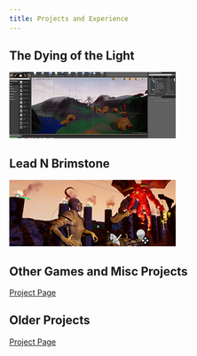 ```yaml
---
title: Projects and Experience
---
```


## **The Dying of the Light**
<a href="/projects/DyingOfTheLight"><img src="/assets/img/LDCover.png" alt="The Dying of the Light Project Page Preview" class="previewBorder" /></a>

## **Lead N Brimstone** 
<a href="/projects/LeadNBrimstone"><img src="/assets/img/LnBCover.png" alt="Lead N Brimstone Project Page Preview" class="previewBorder" /></a>

## **Other Games and Misc Projects** 
[Project Page](/projects/GameJamMisc) 

## **Older Projects** 
[Project Page](/projects/OldProjects) 